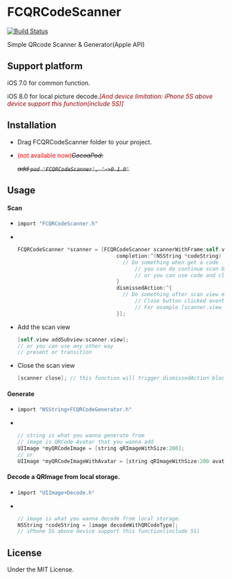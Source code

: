 # FCQRCodeScanner

[![Build Status](https://travis-ci.org/wolfcon/FCQRCodeScanner.svg)](https://travis-ci.org/wolfcon/FCQRCodeScanner)

Simple QRcode Scanner & Generator(Apple API) 

## Support platform

iOS 7.0 for common function.

iOS 8.0 for local picture decode.<font color=#990000>*[And device limitation: iPhone 5S above device support this function(include 5S)]*</font>

## Installation

- Drag FCQRCodeScanner folder to your project.
  
- <font color=#FF0000>(not available now)</font>*~~CocoaPod:~~* 
  
  *~~add `pod 'FCQRCodeScanner', '~>0.1.0'`~~*

## Usage

#### Scan



- ``` objective-c
  import "FCQRCodeScanner.h"
  ```
  
- ​
  
  ``` objective-c
  FCQRCodeScanner *scanner = [FCQRCodeScanner scannerWithFrame:self.view.frame
                                  completion:^(NSString *codeString) {
  									// Do something when get a code
                                    	// you can do continue scan by [scanner startReading];
                                    	// or you can use code and close scan view by [scanner close];
                                  }
                                  dismissedAction:^{
                                  	// Do something after scan view exit
                                    	// Close button clicked event will trigger this block
                                    	// For example [scanner.view removeFromSuperview];
                                  }];
  ```
  
- Add the scan view
  
  ``` objective-c
  [self.view addSubview:scanner.view];
  // or you can use any other way
  // present or transition
  ```
  
- Close the scan view
  
  ``` objective-c
  [scanner close]; // this function will trigger dismissedAction block.
  ```



#### Generate



- ``` objective-c
  import "NSString+FCQRCodeGenerator.h"
  ```
  
- ​
  
  ``` objective-c
  // string is what you wanna generate from
  // image is QRCode Avatar that you wanna add
  UIImage *myQRCodeImage = [string qRImageWithSize:200]; 
  // or
  UIImage *myQRCodeImageWithAvatar = [string qRImageWithSize:200 avatar:image];
  ```



#### Decode a QRImage from local storage.



- ``` objective-c
  import "UIImage+Decode.h"
  ```
  
- ​
  
  ``` objective-c
  // image is what you wanna decode from local storage.
  NSString *codeString = [image decodeWithQRCodeType];
  // iPhone 5S above device support this function(include 5S)
  ```



## License

Under the MIT License.